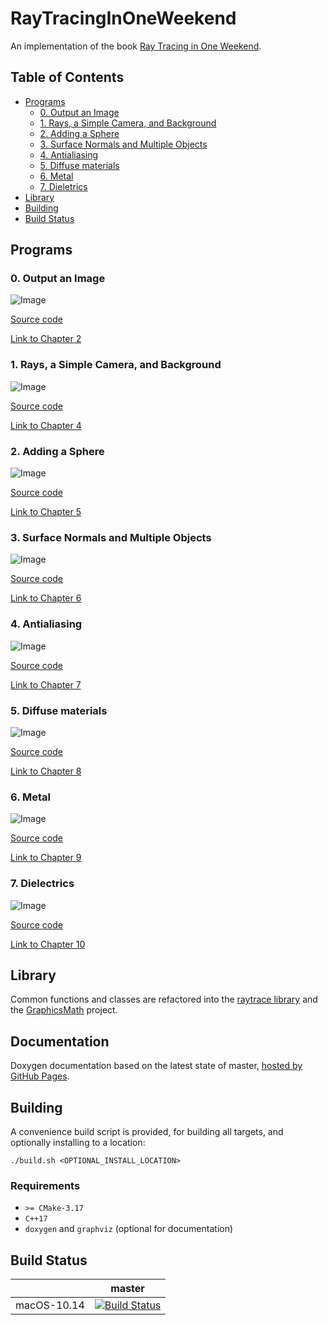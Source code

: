 # RayTracingInOneWeekend

An implementation of the book [Ray Tracing in One Weekend](https://raytracing.github.io/books/RayTracingInOneWeekend.html).  

## Table of Contents

- [Programs](#programs)
  * [0. Output an Image](#0-output-an-image)
  * [1. Rays, a Simple Camera, and Background](#1-rays-a-simple-camera-and-background)
  * [2. Adding a Sphere](#2-adding-a-sphere)
  * [3. Surface Normals and Multiple Objects](#3-surface-normals-and-multiple-objects)
  * [4. Antialiasing](#4-antialiasing)
  * [5. Diffuse materials](#5-diffuse-materials)
  * [6. Metal](#6-metal)
  * [7. Dieletrics](#6-dieletrics)
- [Library](#library)
- [Building](#building)
- [Build Status](#build-status)

## Programs

### 0. Output an Image

![Image](./src/0_outputAnImage/output.png)

[Source code](./src/0_outputAnImage/main.cpp)

[Link to Chapter 2](https://raytracing.github.io/books/RayTracingInOneWeekend.html#outputanimage)

### 1. Rays, a Simple Camera, and Background

![Image](./src/1_raysCameraAndBackground/output.png)

[Source code](./src/1_raysCameraAndBackground/main.cpp)

[Link to Chapter 4](https://raytracing.github.io/books/RayTracingInOneWeekend.html#rays,asimplecamera,andbackground)

### 2. Adding a Sphere

![Image](./src/2_addingASphere/output.png)

[Source code](./src/2_addingASphere/main.cpp)

[Link to Chapter 5](https://raytracing.github.io/books/RayTracingInOneWeekend.html#addingasphere)

### 3. Surface Normals and Multiple Objects

![Image](./src/3_surfaceNormalsAndMultipleObjects/output.png)

[Source code](./src/3_surfaceNormalsAndMultipleObjects/main.cpp)

[Link to Chapter 6](https://raytracing.github.io/books/RayTracingInOneWeekend.html#surfacenormalsandmultipleobjects)

### 4. Antialiasing

![Image](./src/4_antialiasing/output.png)

[Source code](./src/4_antialiasing/main.cpp)

[Link to Chapter 7](https://raytracing.github.io/books/RayTracingInOneWeekend.html#antialiasing)

### 5. Diffuse materials

![Image](./src/5_diffuseMaterials/output.png)

[Source code](./src/5_diffuseMaterials/main.cpp)

[Link to Chapter 8](https://raytracing.github.io/books/RayTracingInOneWeekend.html#diffusematerials)

### 6. Metal

![Image](./src/6_metal/output.png)

[Source code](./src/6_metal/main.cpp)

[Link to Chapter 9](https://raytracing.github.io/books/RayTracingInOneWeekend.html#metal)

### 7. Dielectrics

![Image](./src/7_dielectrics/output.png)

[Source code](./src/7_dielectrics/main.cpp)

[Link to Chapter 10](https://raytracing.github.io/books/RayTracingInOneWeekend.html#dielectrics)

## Library

Common functions and classes are refactored into the [raytrace library](./src/raytrace) and the [GraphicsMath](https://github.com/moddyz/GraphicsMath) project.

## Documentation

Doxygen documentation based on the latest state of master, [hosted by GitHub Pages](https://moddyz.github.io/RayTracingInOneWeekend/).

## Building

A convenience build script is provided, for building all targets, and optionally installing to a location:
```
./build.sh <OPTIONAL_INSTALL_LOCATION>
```

### Requirements

- `>= CMake-3.17`
- `C++17`
- `doxygen` and `graphviz` (optional for documentation)

## Build Status

|       | master | 
| ----- | ------ | 
| macOS-10.14 | [![Build Status](https://travis-ci.com/moddyz/RayTracingInOneWeekend.svg?branch=master)](https://travis-ci.com/moddyz/RayTracingInOneWeekend) |
